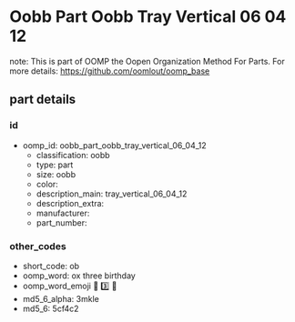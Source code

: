 # Oobb Part Oobb Tray Vertical 06 04 12  

note: This is part of OOMP the Oopen Organization Method For Parts. For more details: https://github.com/oomlout/oomp_base

##  part details





### id
* oomp_id: oobb_part_oobb_tray_vertical_06_04_12
  * classification: oobb
  * type: part
  * size: oobb
  * color: 
  * description_main: tray_vertical_06_04_12
  * description_extra: 
  * manufacturer: 
  * part_number: 

### other_codes
* short_code: ob
* oomp_word: ox three birthday
* oomp_word_emoji :ox: :three: :birthday:
* md5_6_alpha: 3mkle
* md5_6: 5cf4c2